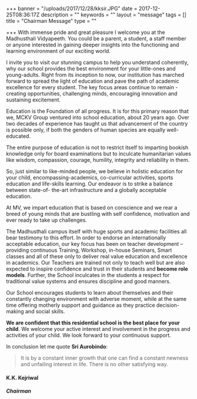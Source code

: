 +++
banner = "/uploads/2017/12/28/kksir.JPG"
date = 2017-12-25T08:36:17Z
description = ""
keywords = ""
layout = "message"
tags = []
title = "Chairman Message"
type = ""

+++
With immense pride and great pleasure I welcome you at the Madhusthali Vidyapeeth. You could be a parent, a student, a staff member or anyone interested in gaining deeper insights into the functioning and learning environment of our exciting world.

I invite you to visit our stunning campus to help you understand coherently, why our school provides the best environment for your little-ones and young-adults.  Right from its inception to now, our institution has marched forward to spread the light of education and pave the path of academic excellence for every student.  The key focus areas continue to remain - creating opportunities, challenging minds, encouraging innovation and sustaining excitement.

Education is the Foundation of all progress. It is for this primary reason that we, MCKV Group ventured into school education, about 20 years ago. Over two decades of experience has taught us that advancement of the country is possible only, if both the genders of human species are equally well-educated.

The entire purpose of education is not to restrict itself to imparting bookish knowledge only for board examinations but to inculcate humanitarian values like wisdom, compassion, courage, humility, integrity and reliability in them.

So, just similar to like-minded people, we believe in holistic education for your child, encompassing-academics, co-curricular activities, sports education and life-skills learning. Our endeavor is to strike a balance between state-of- the-art infrastructure and a globally acceptable education.

At MV, we impart education that is based on conscience and we rear a breed of young minds that are bustling with self confidence, motivation and ever ready to take up challenges.

The Madhusthali campus itself with huge sports and academic facilities all bear testimony to this effort. In order to endorse an internationally acceptable education, our key focus has been on teacher development – providing continuous Training, Workshop, in-house Seminars, Smart classes and all of these only to deliver real value education and excellence in academics. Our Teachers are trained not only to teach well but are also expected to inspire confidence and trust in their students and **become role models**. Further, the School inculcates in the students a respect for traditional value systems and ensures discipline and good manners.

Our School encourages students to learn about themselves and their constantly changing environment with adverse moment, while at the same time offering motherly support and guidance as they practice decision-making and social skills.

**We are confident that this residential school is the best place for your child**. We welcome your active interest and involvement in the progress and activities of your child. We look forward to your continuous support.

In conclusion let me quote **Sri Aurobindo**:

> It is by a constant inner growth that one can find a constant newness and unfailing interest in life. There is no other satisfying way.

#### K.K. Kejriwal

##### Chairman